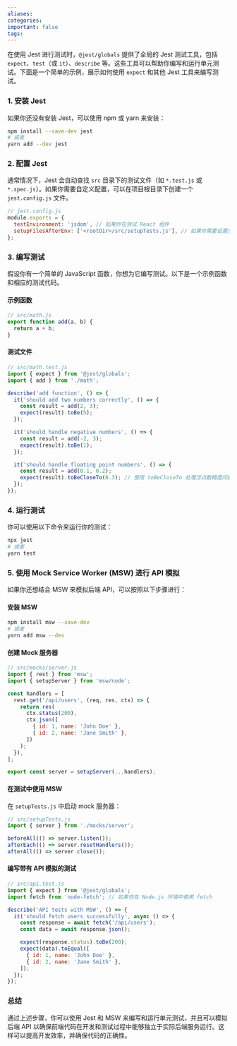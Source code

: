 ```yaml
---
aliases: 
categories: 
important: false
tags:
---
```

在使用 Jest 进行测试时，`@jest/globals` 提供了全局的 Jest 测试工具，包括 `expect`、`test`（或 `it`）、`describe` 等。这些工具可以帮助你编写和运行单元测试。下面是一个简单的示例，展示如何使用 `expect` 和其他 Jest 工具来编写测试。

### 1. 安装 Jest

如果你还没有安装 Jest，可以使用 npm 或 yarn 来安装：

```bash
npm install --save-dev jest
# 或者
yarn add --dev jest
```

### 2. 配置 Jest

通常情况下，Jest 会自动查找 `src` 目录下的测试文件（如 `*.test.js` 或 `*.spec.js`）。如果你需要自定义配置，可以在项目根目录下创建一个 `jest.config.js` 文件。

```javascript
// jest.config.js
module.exports = {
  testEnvironment: 'jsdom', // 如果你在测试 React 组件
  setupFilesAfterEnv: ['<rootDir>/src/setupTests.js'], // 如果你需要设置全局的测试环境
};
```

### 3. 编写测试

假设你有一个简单的 JavaScript 函数，你想为它编写测试。以下是一个示例函数和相应的测试代码。

#### 示例函数

```javascript
// src/math.js
export function add(a, b) {
  return a + b;
}
```

#### 测试文件

```javascript
// src/math.test.js
import { expect } from '@jest/globals';
import { add } from './math';

describe('add function', () => {
  it('should add two numbers correctly', () => {
    const result = add(2, 3);
    expect(result).toBe(5);
  });

  it('should handle negative numbers', () => {
    const result = add(-2, 3);
    expect(result).toBe(1);
  });

  it('should handle floating point numbers', () => {
    const result = add(0.1, 0.2);
    expect(result).toBeCloseTo(0.3); // 使用 toBeCloseTo 处理浮点数精度问题
  });
});
```

### 4. 运行测试

你可以使用以下命令来运行你的测试：

```bash
npx jest
# 或者
yarn test
```

### 5. 使用 Mock Service Worker (MSW) 进行 API 模拟

如果你还想结合 MSW 来模拟后端 API，可以按照以下步骤进行：

#### 安装 MSW

```bash
npm install msw --save-dev
# 或者
yarn add msw --dev
```

#### 创建 Mock 服务器

```javascript
// src/mocks/server.js
import { rest } from 'msw';
import { setupServer } from 'msw/node';

const handlers = [
  rest.get('/api/users', (req, res, ctx) => {
    return res(
      ctx.status(200),
      ctx.json([
        { id: 1, name: 'John Doe' },
        { id: 2, name: 'Jane Smith' },
      ])
    );
  }),
];

export const server = setupServer(...handlers);
```

#### 在测试中使用 MSW

在 `setupTests.js` 中启动 mock 服务器：

```javascript
// src/setupTests.js
import { server } from './mocks/server';

beforeAll(() => server.listen());
afterEach(() => server.resetHandlers());
afterAll(() => server.close());
```

#### 编写带有 API 模拟的测试

```javascript
// src/api.test.js
import { expect } from '@jest/globals';
import fetch from 'node-fetch'; // 如果你在 Node.js 环境中使用 fetch

describe('API tests with MSW', () => {
  it('should fetch users successfully', async () => {
    const response = await fetch('/api/users');
    const data = await response.json();

    expect(response.status).toBe(200);
    expect(data).toEqual([
      { id: 1, name: 'John Doe' },
      { id: 2, name: 'Jane Smith' },
    ]);
  });
});
```

### 总结

通过上述步骤，你可以使用 Jest 和 MSW 来编写和运行单元测试，并且可以模拟后端 API 以确保前端代码在开发和测试过程中能够独立于实际后端服务运行。这样可以提高开发效率，并确保代码的正确性。